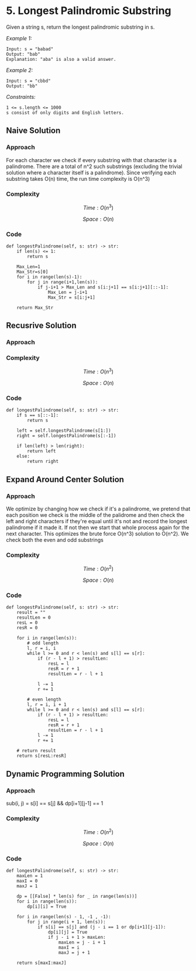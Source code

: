 # 5. Longest Palindromic Substring
Given a string s, return the longest
palindromic
substring
in s.

*Example 1:*

```
Input: s = "babad"
Output: "bab"
Explanation: "aba" is also a valid answer.
```

*Example 2:*

```
Input: s = "cbbd"
Output: "bb"
```

*Constraints:*

```
1 <= s.length <= 1000
s consist of only digits and English letters.
```

## Naive Solution

### Approach
For each character we check if every substring with that character is a palindrome. There are a total of n^2 such substrings (excluding the trivial solution where a character itself is a palindrome). Since verifying each substring takes O(n) time, the run time complexity is O(n^3)

### Complexity
$$Time: O(n^3)$$

$$Space: O(n)$$

### Code
```
def longestPalindrome(self, s: str) -> str:
    if len(s) <= 1:
        return s
    
    Max_Len=1
    Max_Str=s[0]
    for i in range(len(s)-1):
        for j in range(i+1,len(s)):
            if j-i+1 > Max_Len and s[i:j+1] == s[i:j+1][::-1]:
                Max_Len = j-i+1
                Max_Str = s[i:j+1]

    return Max_Str
```

## Recusrive Solution

### Approach
<!-- Describe your approach to solving the problem. -->

### Complexity
$$Time: O(n^3)$$

$$Space: O(n)$$

### Code
```
def longestPalindrome(self, s: str) -> str:
    if s == s[::-1]:
        return s

    left = self.longestPalindrome(s[1:])
    right = self.longestPalindrome(s[:-1])

    if len(left) > len(right):
        return left
    else:
        return right 
```

## Expand Around Center Solution

### Approach
We optimize by changing how we check if it's a palindrome, we pretend that each position we check is the middle of the palidrome and then check the left and right characters if they're equal until it's not and record the longest palindrome if it made it. If not then we start that whole process again for the next character. This optimizes the brute force O(n^3) solution to O(n^2). We check both the even and odd substrings

### Complexity
$$Time: O(n^2)$$

$$Space: O(n)$$

### Code
```
def longestPalindrome(self, s: str) -> str:
    result = ""
    resultLen = 0
    resL = 0
    resR = 0

    for i in range(len(s)):
        # odd length
        l, r = i, i
        while l >= 0 and r < len(s) and s[l] == s[r]:
            if (r - l + 1) > resultLen:
                resL = l
                resR = r + 1
                resultLen = r - l + 1

            l -= 1
            r += 1

        # even length
        l, r = i, i + 1
        while l >= 0 and r < len(s) and s[l] == s[r]:
            if (r - l + 1) > resultLen:
                resL = l
                resR = r + 1
                resultLen = r - l + 1
            l -= 1
            r += 1
    
    # return result
    return s[resL:resR]
```


## Dynamic Programming Solution 

### Approach
sub(i, j) = s[i] == s[j] && dp[i+1][j-1] == 1

### Complexity
$$Time: O(n^2)$$

$$Space: O(n)$$

### Code
```
def longestPalindrome(self, s: str) -> str:
    maxLen = 1
    maxI = 0
    maxJ = 1

    dp = [[False] * len(s) for _ in range(len(s))]
    for i in range(len(s)):
        dp[i][i] = True

    for i in range(len(s) - 1, -1 , -1):
        for j in range(i + 1, len(s)):
            if s[i] == s[j] and (j - i == 1 or dp[i+1][j-1]):
                dp[i][j] = True
                if j - i + 1 > maxLen:
                    maxLen = j - i + 1
                    maxI = i
                    maxJ = j + 1

    return s[maxI:maxJ]
```